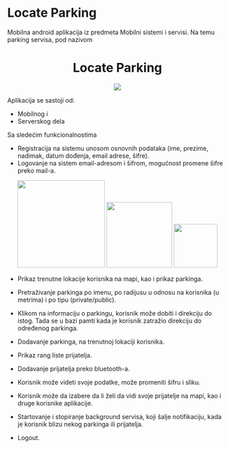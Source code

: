 # Locate Parking

Mobilna android aplikacija iz predmeta Mobilni sistemi i servisi. Na temu parking servisa, pod nazivom 


<h1 align="center">Locate Parking </h1>
<p align="center">  
  <img src="https://github.com/nikolcar/BottomNavigation/blob/master/app/src/main/res/mipmap-xxxhdpi/icon_white.png"/>
</p>

Aplikacija se sastoji od:
- Mobilnog i
- Serverskog dela

Sa sledećim funkcionalnostima

- Registracija na sistemu unosom osnovnih podataka (ime, prezime, nadimak, datum dođenja, email adrese, šifre).
- Logovanje na sistem email-adresom i šifrom, mogućnost promene šifre preko mail-a.

<p align="center">  
  <img src="https://github.com/nikolcar/BottomNavigation/blob/master/app/src/main/res/screenshots/registration.png" width="200"/>
  <img src="https://github.com/nikolcar/BottomNavigation/blob/master/app/src/main/res/screenshots/login.png" width="150"/>
  <img src="https://github.com/nikolcar/BottomNavigation/blob/master/app/src/main/res/screenshots/forgotenPassword.png" width="100"/>
</p>

- Prikaz trenutne lokacije korisnika na mapi, kao i prikaz parkinga.
- Pretraživanje parkinga po imenu, po radijusu u odnosu na korisnika (u metrima) i po tipu (private/public).
- Klikom na informaciju o parkingu, korisnik može dobiti i direkciju do istog. Tada se u bazi pamti kada je korisnik zatražio direkciju do određenog parkinga.
- Dodavanje parkinga, na trenutnoj lokaciji korisnika.

- Prikaz rang liste prijatelja.
- Dodavanje prijatelja preko bluetooth-a.

- Korisnik može videti svoje podatke, može promeniti šifru i sliku.
- Korisnik može da izabere da li želi da vidi svoje prijatelje na mapi, kao i druge korisnike aplikacije.
- Startovanje i stopiranje background servisa, koji šalje notifikaciju, kada je korisnik blizu nekog parkinga ili prijatelja.
- Logout.



